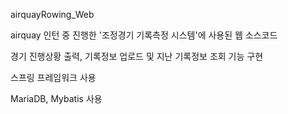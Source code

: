airquayRowing_Web

airquay 인턴 중 진행한 '조정경기 기록측정 시스템'에 사용된 웹 소스코드

경기 진행상황 출력, 기록정보 업로드 및 지난 기록정보 조회 기능 구현

스프링 프레임워크 사용

MariaDB, Mybatis 사용
